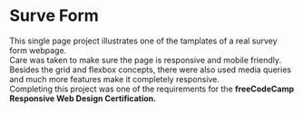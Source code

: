 # Surve Form

This single page project illustrates one of the tamplates of a real survey form webpage.<br>
Care was taken to make sure the page is responsive and mobile friendly.<br>
Besides the grid and flexbox concepts, there were also used media queries and much more features make it completely responsive. <br>
Completing this project was one of the requirements for the <strong>freeCodeCamp Responsive Web Design Certification.</strong>
